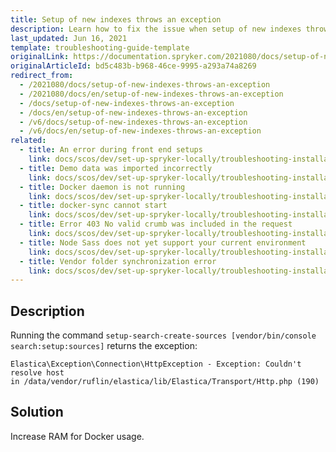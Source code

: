 ```yaml
---
title: Setup of new indexes throws an exception
description: Learn how to fix the issue when setup of new indexes throws an exception
last_updated: Jun 16, 2021
template: troubleshooting-guide-template
originalLink: https://documentation.spryker.com/2021080/docs/setup-of-new-indexes-throws-an-exception
originalArticleId: bd5c483b-b968-46ce-9995-a293a74a8269
redirect_from:
  - /2021080/docs/setup-of-new-indexes-throws-an-exception
  - /2021080/docs/en/setup-of-new-indexes-throws-an-exception
  - /docs/setup-of-new-indexes-throws-an-exception
  - /docs/en/setup-of-new-indexes-throws-an-exception
  - /v6/docs/setup-of-new-indexes-throws-an-exception
  - /v6/docs/en/setup-of-new-indexes-throws-an-exception
related:
  - title: An error during front end setups
    link: docs/scos/dev/set-up-spryker-locally/troubleshooting-installation/an-error-during-front-end-setup.html
  - title: Demo data was imported incorrectly
    link: docs/scos/dev/set-up-spryker-locally/troubleshooting-installation/demo-data-was-imported-incorrectly.html
  - title: Docker daemon is not running
    link: docs/scos/dev/set-up-spryker-locally/troubleshooting-installation/docker-daemon-is-not-running.html
  - title: docker-sync cannot start
    link: docs/scos/dev/set-up-spryker-locally/troubleshooting-installation/docker-sync-cannot-start.html
  - title: Error 403 No valid crumb was included in the request
    link: docs/scos/dev/set-up-spryker-locally/troubleshooting-installation/error-403-no-valid-crumb-was-included-in-the-request.html
  - title: Node Sass does not yet support your current environment
    link: docs/scos/dev/set-up-spryker-locally/troubleshooting-installation/node-saas-does-not-yet-support-your-current-environment.html
  - title: Vendor folder synchronization error
    link: docs/scos/dev/set-up-spryker-locally/troubleshooting-installation/vendor-folder-synchronization-error.html
---
```


## Description

Running the command `setup-search-create-sources [vendor/bin/console search:setup:sources]` returns the exception:

```
Elastica\Exception\Connection\HttpException - Exception: Couldn't resolve host
in /data/vendor/ruflin/elastica/lib/Elastica/Transport/Http.php (190)
```

## Solution

Increase RAM for Docker usage.
